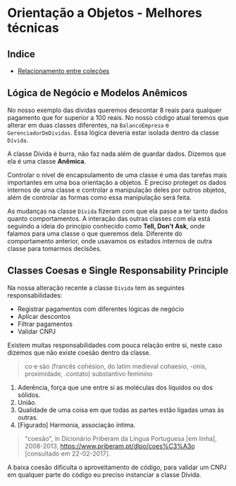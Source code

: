 # Orientação a Objetos - Melhores técnicas
## Indice

- [Relacionamento entre coleções](#)

## Lógica de Negócio e Modelos Anêmicos

No nosso exemplo das dívidas queremos descontar 8 reais para qualquer pagamento que for superior a 100 reais. No nosso código atual teremos que alterar em duas classes diferentes, na `BalancoEmpresa` e `GerenciadorDeDividas`. Essa lógica deveria estar isolada dentro da classe `Dívida`.

A classe Dívida é burra, não faz nada além de guardar dados. Dizemos que ela é uma classe **Anêmica**.

Controlar o nível de encapsulamento de uma classe é uma das tarefas mais importantes em uma boa orientação a objetos. É preciso proteget os dados internos de uma classe e controlar a manipulação deles por outros objetos, além de controlar as formas como essa manipulação será feita.

As mudanças na classe `Dívida` fizeram com que ela passe a ter tanto dados quanto comportamentos. A interação das outras classes com ela está seguindo a ideia do princípio conhecido como **Tell, Don't Ask**, onde falamos para uma classe o que queremos dela. Diferente do comportamento anterior, onde usavamos os estados internos de outra classe para tomarmos decisões.

## Classes Coesas e Single Responsability Principle

Na nossa alteração recente a classe `Dívida` tem as seguintes responsabilidades:

- Registrar pagamentos com diferentes lógicas de negócio
- Aplicar descontos
- Filtrar pagamentos
- Validar CNPJ

Existem muitas responsabilidades com pouca relação entre si, neste caso dizemos que não existe coesão dentro da classe.

> co·e·são
(francês cohésion, do latim medieval cohaesio, -onis, proximidade, .contato)
substantivo feminino
1. Aderência, força que une entre si as moléculas dos líquidos ou dos sólidos.
2. União.
3. Qualidade de uma coisa em que todas as partes estão ligadas umas às outras.
4. [Figurado]  Harmonia, associação íntima.

> "coesão", in Dicionário Priberam da Língua Portuguesa [em linha], 2008-2013, https://www.priberam.pt/dlpo/coes%C3%A3o [consultado em 22-02-2017].

A baixa coesão dificulta o aproveitamento de código, para validar um CNPJ em qualquer parte do código eu preciso instanciar a classe Dívida.
